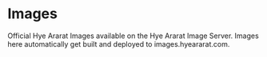 # Images
Official Hye Ararat Images available on the Hye Ararat Image Server. Images here automatically get built and deployed to images.hyeararat.com.

